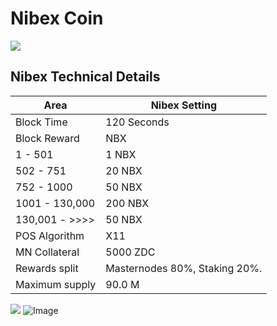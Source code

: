 # Nibex Coin

![](https://cdn.discordapp.com/attachments/462273265902026772/462720650344136705/Nibex-Logo-256.png)


## Nibex Technical Details

| Area | Nibex Setting |
| ------ | ------ |
| Block Time | 120 Seconds |
| Block Reward | NBX |
| 1 - 501 | 1 NBX |
| 502 - 751 | 20 NBX |
| 752 - 1000 | 50 NBX |
| 1001 - 130,000| 200 NBX |
| 130,001 - >>>> | 50 NBX |
| POS Algorithm | X11 |
| MN Collateral | 5000 ZDC |
| Rewards split | Masternodes 80%, Staking 20%. 
| Maximum supply | 90.0 M |


![](https://discord.gg/4W2TKNG)
![Image](https://cdn.discordapp.com/attachments/460803709224484866/462796498837438474/discord.png)

 
